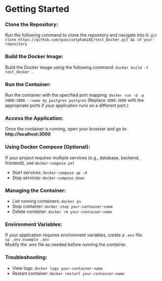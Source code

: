 # Getting Started

### Clone the Repository:  
Run the following command to clone the repository and navigate into it: 
```git clone https://github.com/quocvietpham185/test_Docker.git && cd your-repository```

### Build the Docker Image:  
Build the Docker image using the following command:
```docker build -t test_docker .```

### Run the Container:  
Run the container with the specified port mapping:
```docker run -d -p 3000:3000 --name my_postgres postgres```
(Replace `3000:3000` with the appropriate ports if your application runs on a different port.)  

### Access the Application:  
Once the container is running, open your browser and go to:
**http://localhost:3000**  

### Using Docker Compose (Optional):  
If your project requires multiple services (e.g., database, backend, frontend), use `docker-compose.yml`  
- Start services: ```docker-compose up -d```  
- Stop services: ```docker-compose down```  

### Managing the Container:  
- List running containers: ```docker ps```  
- Stop container: ```docker stop your-container-name```  
- Delete container: ```docker rm your-container-name```  

### Environment Variables:  
If your application requires environment variables, create a `.env` file:  
```cp .env.example .env```  
Modify the .env file as needed before running the container.

### Troubleshooting:  
- View logs: ```docker logs your-container-name```  
- Restart container: ```docker restart your-container-name```  

